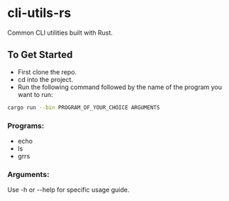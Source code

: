 # cli-utils-rs
Common CLI utilities built with Rust.

## To Get Started
- First clone the repo.
- cd into the project.
- Run the following command followed by the name of the program you want to run:
```bash
cargo run --bin PROGRAM_OF_YOUR_CHOICE ARGUMENTS
```

### Programs:
- echo
- ls
- grrs

### Arguments:
Use -h or --help for specific usage guide.
